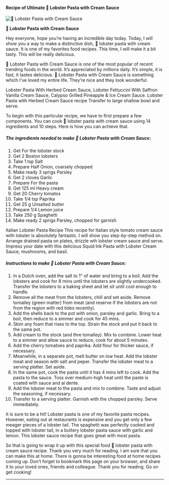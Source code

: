             

#### Recipe of Ultimate 🦞 Lobster Pasta with Cream Sauce

![🦞 Lobster Pasta with Cream Sauce](https://img-global.cpcdn.com/recipes/19ec0f52b380d051/751x532cq70/%f0%9f%a6%9e-lobster-pasta-with-cream-sauce-recipe-main-photo.jpg)

**🦞 Lobster Pasta with Cream Sauce**

Hey everyone, hope you’re having an incredible day today. Today, I will show you a way to make a distinctive dish, 🦞 lobster pasta with cream sauce. It is one of my favorites food recipes. This time, I will make it a bit tasty. This will be really delicious.

🦞 Lobster Pasta with Cream Sauce is one of the most popular of recent trending foods in the world. It’s appreciated by millions daily. It’s simple, it is fast, it tastes delicious. 🦞 Lobster Pasta with Cream Sauce is something which I’ve loved my entire life. They’re nice and they look wonderful.

Lobster Pasta With Herbed Cream Sauce, Lobster Fettuccini With Saffron Vanilla Cream Sauce, Calypso Grilled Pineapple & Ice Cream Sauce. Lobster Pasta with Herbed Cream Sauce recipe Transfer to large shallow bowl and serve.

To begin with this particular recipe, we have to first prepare a few components. You can cook 🦞 lobster pasta with cream sauce using 14 ingredients and 10 steps. Here is how you can achieve that.

##### The ingredients needed to make 🦞 Lobster Pasta with Cream Sauce:

1.  Get For the lobster stock
2.  Get 2 Boston lobsters
3.  Take 1 tsp Salt
4.  Prepare Half Onion, coarsely chopped
5.  Make ready 3 sprigs Parsley
6.  Get 2 cloves Garlic
7.  Prepare For the pasta
8.  Get 125 ml Heavy cream
9.  Get 20 Cherry tomatos
10.  Take 1/4 tsp Paprika
11.  Get 25 g Unsalted butter
12.  Prepare 1/4 Lemon juice
13.  Take 250 g Spaghetti
14.  Make ready 2 sprigs Parsley, chopped for garnish

Italian Lobster Pasta Recipe This recipe for Italian style tomato cream sauce with lobster is absolutely fantastic. I will show you step-by-step method on. Arrange drained pasta on plates, drizzle wih lobster cream sauce and serve. Impress your date with this delicious Squid Ink Pasta with Lobster Cream Sauce, mushrooms, and basil.

##### Instructions to make 🦞 Lobster Pasta with Cream Sauce:

1.  In a Dutch oven, add the salt to 1" of water and bring to a boil. Add the lobsters and cook for 8 mins until the lobsters are slightly undercooked. Transfer the lobsters to a baking sheet and let sit until cool enough to handle.
2.  Remove all the meat from the lobsters, chill and set aside. Remove tomalley (green matter) from meat (and reserve if the lobsters are not from the region with red tides recently).
3.  Add the shells back to the pot with onion, parsley and garlic. Bring to a boil, then reduce to a simmer and cook for 45 mins.
4.  Skim any foam that rises to the top. Strain the stock and put it back to the same pot.
5.  Add cream to the stock (and thre tomalley). Mix to combine. Lower heat to a simmer and allow sauce to reduce, cook for about 5 minutes.
6.  Add the cherry tomatoes and paprika. Add flour for thicker sauce, if necessary.
7.  Meanwhile, in a separate pot, melt butter on low heat. Add the lobster meat and season with salt and peper. Transfer the lobster meat to a serving platter. Set aside.
8.  In the same pot, cook the pasta until it has 4 mins left to cook. Add the pasta to the sauce. Toss over medium-high heat until the paste is coated with sauce and al dente.
9.  Add the lobster meat to the pasta and mix to combine. Taste and adjust the seasoning, if necessary.
10.  Transfer to a serving platter. Garnish with the chopped parsley. Serve immediately.

It is sure to be a hit! Lobster pasta is one of my favorite pasta recipes. However, eating out at restaurants is expensive and you get only a few meager pieces of a lobster tail. The spaghetti was perfectly cooked and topped with lobster tail, in a buttery lobster pasta sauce with garlic and lemon. This lobster sauce recipe that goes great with most pasta.

So that is going to wrap it up with this special food 🦞 lobster pasta with cream sauce recipe. Thank you very much for reading. I am sure that you can make this at home. There is gonna be interesting food at home recipes coming up. Don’t forget to bookmark this page on your browser, and share it to your loved ones, friends and colleague. Thank you for reading. Go on get cooking!

* * *